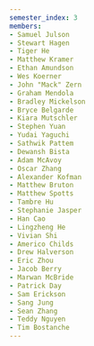 ```yaml
---
semester_index: 3
members:
- Samuel Julson
- Stewart Hagen
- Tiger He
- Matthew Kramer
- Ethan Amundson
- Wes Koerner
- John "Mack" Zern
- Graham Mendola
- Bradley Mickelson
- Bryce Belgarde
- Kiara Mutschler
- Stephen Yuan
- Yudai Yaguchi
- Sathwik Pattem
- Dewansh Bista
- Adam McAvoy
- Oscar Zhang
- Alexander Kofman
- Matthew Bruton
- Matthew Spotts
- Tambre Hu
- Stephanie Jasper
- Han Cao
- Lingzheng He
- Vivian Shi
- Americo Childs
- Drew Halverson
- Eric Zhou
- Jacob Berry
- Marwan McBride
- Patrick Day
- Sam Erickson
- Sang Jung
- Sean Zhang
- Teddy Nguyen
- Tim Bostanche
---
```

